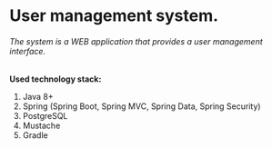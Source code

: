 # **User management system.**

###### The system is a WEB application that provides a user management interface.

**Used technology stack:**
1. Java 8+ 
2. Spring (Spring Boot, Spring MVC, Spring Data, Spring Security) 
3. PostgreSQL 
4. Mustache 
5. Gradle